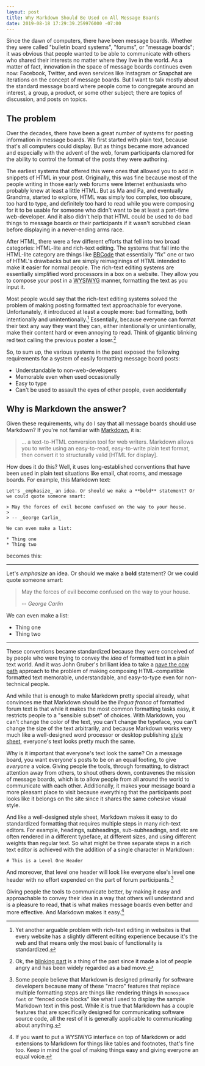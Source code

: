 ```yaml
---
layout: post
title: Why Markdown Should Be Used on All Message Boards
date: 2019-08-18 17:29:39.259976000 -07:00
---
```


Since the dawn of computers, there have been message boards. Whether they were called "bulletin board systems", "forums", or "message boards"; it was obvious that people wanted to be able to communicate with others who shared their interests no matter where they live in the world. As a matter of fact, innovation in the space of message boards continues even now: Facebook, Twitter, and even services like Instagram or Snapchat are iterations on the concept of message boards. But I want to talk mostly about the standard message board where people come to congregate around an interest, a group, a product, or some other subject; there are topics of discussion, and posts on topics.

## The problem

Over the decades, there have been a great number of systems for posting information in message boards. We first started with plain text, because that's all computers could display. But as things became more advanced and especially with the advent of the web, forum participants clamored for the ability to control the format of the posts they were authoring.

The earliest systems that offered this were ones that allowed you to add in snippets of HTML in your post. Originally, this was fine because most of the people writing in those early web forums were Internet enthusiasts who probably knew at least a little HTML. But as Ma and Pa, and eventually Grandma, started to explore, HTML was simply too complex, too obscure, too hard to type, and definitely too hard to read while you were composing for it to be usable for someone who didn't want to be at least a part-time web-developer. And it also didn't help that HTML could be used to do bad things to message boards or their participants if it wasn't scrubbed clean before displaying in a never-ending arms race.

After HTML, there were a few different efforts that fell into two broad categories: HTML-lite and rich-text editing. The systems that fall into the HTML-lite category are things like [BBCode][bbcode] that essentially "fix" one or two of HTML's drawbacks but are simply reimaginings of HTML intended to make it easier for normal people. The rich-text editing systems are essentially simplified word processors in a box on a website. They allow you to compose your post in a [WYSIWYG][wysiwyg] manner, formatting the text as you input it.

Most people would say that the rich-text editing systems solved the problem of making posting formatted text approachable for everyone. Unfortunately, it introduced at least a couple more: bad formatting, both intentionally and unintentionally.[^1] Essentially, because everyone can format their text any way they want they can, either intentionally or unintentionally, make their content hard or even annoying to read. Think of gigantic blinking red text calling the previous poster a loser.[^2]

So, to sum up, the various systems in the past exposed the following requirements for a system of easily formatting message board posts:

* Understandable to non-web-developers
* Memorable even when used occasionally
* Easy to type
* Can't be used to assault the eyes of other people, even accidentally

## Why is Markdown the answer?

Given these requirements, why do I say that all message boards should use Markdown? If you're not familiar with [Markdown][markdown], it is:

> ... a text-to-HTML conversion tool for web writers. Markdown allows you to write using an easy-to-read, easy-to-write plain text format, then convert it to structurally valid [HTML for display].

How does it do this? Well, it uses long-established conventions that have been used in plain text situations like email, chat rooms, and message boards. For example, this Markdown text:

```
Let's _emphasize_ an idea. Or should we make a **bold** statement? Or we could quote someone smart:

> May the forces of evil become confused on the way to your house.
>
> -- _George Carlin_

We can even make a list:

* Thing one
* Thing two
```

becomes this:

-----

Let's _emphasize_ an idea. Or should we make a **bold** statement? Or we could quote someone smart:

> May the forces of evil become confused on the way to your house.
>
> -- _George Carlin_

We can even make a list:

* Thing one
* Thing two

-----

These conventions became standardized because they were conceived of by people who were trying to convey the _idea_ of formatted text in a plain text world. And it was John Gruber's brilliant idea to take a [pave the cow path][cow-path] approach to the problem of making composing HTML-compatible formatted text memorable, understandable, and easy-to-type even for non-technical people.

And while that is enough to make Markdown pretty special already, what convinces me that Markdown should be the _lingua franca_ of formatted forum text is that while it makes the most common formatting tasks easy, it restricts people to a "sensible subset" of choices. With Markdown, you can't change the color of the text, you can't change the typeface, you can't change the size of the text arbitrarily, and because Markdown works very much like a well-designed word processor or desktop publishing [style sheet][style-sheet], everyone's text looks pretty much the same.

Why is it important that everyone's text look the same? On a message board, you want everyone's posts to be on an equal footing, to give _everyone_ a voice. Giving people the tools, through formatting, to distract attention away from others, to shout others down, contravenes the mission of message boards, which is to allow people from all around the world to communicate with each other. Additionally, it makes your message board a more pleasant place to visit because everything that the participants post looks like it belongs on the site since it shares the same cohesive visual style.

And like a well-designed style sheet, Markdown makes it easy to do standardized formatting that requires multiple steps in many rich-text editors. For example, headings, subheadings, sub-subheadings, and etc are often rendered in a different typeface, at different sizes, and using different weights than regular text. So what might be three separate steps in a rich text editor is achieved with the addition of a single character in Markdown:

```
# This is a Level One Header
```

And moreover, that level one header will look like everyone else's level one header with no effort expended on the part of forum participants.[^3]

Giving people the tools to communicate better, by making it easy and approachable to convey their idea in a way that others will understand and is a pleasure to read, **that** is what makes message boards even better and more effective. And Markdown makes it easy.[^4]

[^1]: Yet another arguable problem with rich-text editing in websites is that every website has a slightly different editing experience because it's the web and that means only the most basic of functionality is standardized.
[^2]: Ok, the [blinking part][blink-tag] is a thing of the past since it made a lot of people angry and has been widely regarded as a bad move.
[^3]: Some people believe that Markdown is designed primarily for software developers because many of these "macro" features that replace multiple formatting steps are things like rendering things in `monospace font` or "fenced code blocks" like what I used to display the sample Markdown text in this post. While it is true that Markdown has a couple features that are specifically designed for communicating software source code, all the rest of it is generally applicable to communicating about anything.
[^4]: If you want to put a WYSIWYG interface on top of Markdown or add extensions to Markdown for things like tables and footnotes, that's fine too. Keep in mind the goal of making things easy and giving everyone an equal voice.

[bbcode]: https://en.wikipedia.org/wiki/BBCode
[blink-tag]: https://en.wikipedia.org/wiki/Blink_element
[cow-path]: https://en.wikipedia.org/wiki/Desire_path
[markdown]: https://daringfireball.net/projects/markdown/
[style-sheet]: https://en.wikipedia.org/wiki/Style_sheet_(desktop_publishing)
[wysiwyg]: https://en.wikipedia.org/wiki/WYSIWYG
